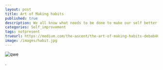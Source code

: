 ```yaml
---
layout: post
title: Art of Making habits
published: true
description: We all know what needs to be done to make our self better but only a few of us do it and become successful.
categories: Self_improvement
tags: notpresent
trueurl: https://medium.com/the-ascent/the-art-of-making-habits-debab46e134f
image: /images/habit.jpg
---
```


![qwe]({{site.url}}/images/habit.jpg)

.
